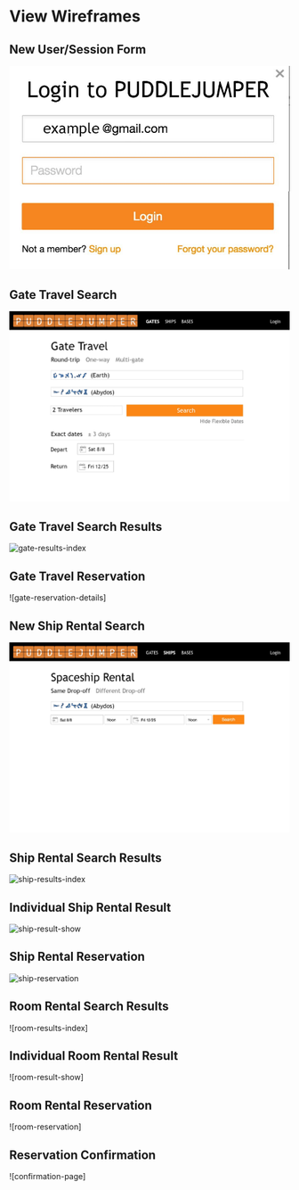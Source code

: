 # View Wireframes

## New User/Session Form
![signup-signin]

## Gate Travel Search
![gate-search]

## Gate Travel Search Results
![gate-results-index]

## Gate Travel Reservation
![gate-reservation-details]

## New Ship Rental Search
![ship-search]

## Ship Rental Search Results
![ship-results-index]

## Individual Ship Rental Result
![ship-result-show]

## Ship Rental Reservation
![ship-reservation]

## Room Rental Search Results
![room-results-index]

## Individual Room Rental Result
![room-result-show]

## Room Rental Reservation
![room-reservation]

## Reservation Confirmation
![confirmation-page]

[signup-signin]: ./wireframes/login.jpg
[gate-search]: ./wireframes/gate-search.jpg
[gate-results-index]: ./wireframes/.jpg
[gate-result-show]: ./wireframes/.jpg
[gate-reservation]: ./wireframes/.jpg
[ship-search]: ./wireframes/ship-rental.jpg
[ship-results-index]: ./wireframes/.jpg
[ship-result-show]: ./wireframes/.jpg
[ship-reservation]: ./wireframes/.jpg
